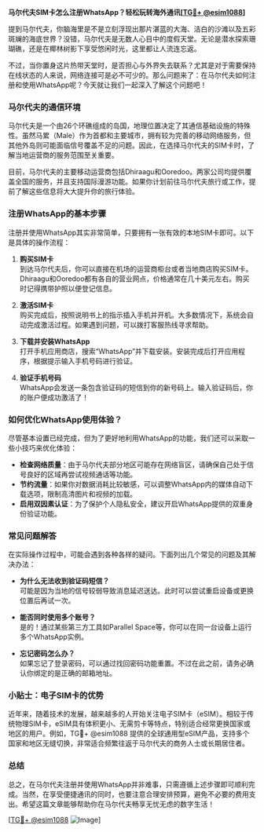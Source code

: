 **马尔代夫SIM卡怎么注册WhatsApp？轻松玩转海外通讯[[TG💪+ @esim1088](https://t.me/s/esim1088)]**

提到马尔代夫，你脑海里是不是立刻浮现出那片湛蓝的大海、洁白的沙滩以及五彩斑斓的海底世界？没错，马尔代夫是无数人心目中的度假天堂。无论是潜水探索珊瑚礁，还是在椰林树影下享受悠闲时光，这里都让人流连忘返。

不过，当你置身这片热带天堂时，是否担心与外界失去联系？尤其是对于需要保持在线状态的人来说，网络连接可是必不可少的。那么问题来了：在马尔代夫如何注册和使用WhatsApp呢？今天就让我们一起深入了解这个问题吧！

### 马尔代夫的通信环境

马尔代夫是一个由26个环礁组成的岛国，地理位置决定了其通信基础设施的特殊性。虽然马累（Male）作为首都和主要城市，拥有较为完善的移动网络服务，但其他外岛则可能面临信号覆盖不足的问题。因此，在选择马尔代夫的SIM卡时，了解当地运营商的服务范围至关重要。

目前，马尔代夫的主要移动运营商包括Dhiraagu和Ooredoo。两家公司均提供覆盖全国的服务，并且支持国际漫游功能。如果你计划前往马尔代夫旅行或工作，提前了解这些信息将大大提升你的旅行体验。

### 注册WhatsApp的基本步骤

注册并使用WhatsApp其实非常简单，只要拥有一张有效的本地SIM卡即可。以下是具体的操作流程：

1. **购买SIM卡**  
   到达马尔代夫后，你可以直接在机场的运营商柜台或者当地商店购买SIM卡。Dhiraagu和Ooredoo都有各自的营业网点，价格通常在几十美元左右。购买时记得携带护照以便登记信息。

2. **激活SIM卡**  
   购买完成后，按照说明书上的指示插入手机并开机。大多数情况下，系统会自动完成激活过程。如果遇到问题，可以拨打客服热线寻求帮助。

3. **下载并安装WhatsApp**  
   打开手机应用商店，搜索“WhatsApp”并下载安装。安装完成后打开应用程序，根据提示输入手机号码进行验证。

4. **验证手机号码**  
   WhatsApp会发送一条包含验证码的短信到你的新号码上。输入验证码后，你的账户便成功激活了！

### 如何优化WhatsApp使用体验？

尽管基本设置已经完成，但为了更好地利用WhatsApp的功能，我们还可以采取一些小技巧来优化体验：

- **检查网络质量**：由于马尔代夫部分地区可能存在网络盲区，请确保自己处于信号良好的区域再尝试视频通话等功能。
- **节约流量**：如果你对数据消耗比较敏感，可以调整WhatsApp内的媒体自动下载选项，限制高清图片和视频的加载。
- **启用双因素认证**：为了保护个人隐私安全，建议开启WhatsApp提供的双重身份验证功能。

### 常见问题解答

在实际操作过程中，可能会遇到各种各样的疑问。下面列出几个常见的问题及其解决办法：

- **为什么无法收到验证码短信？**  
  可能是因为当地的信号较弱导致消息延迟送达。此时可以尝试重启设备或更换位置后再试一次。
  
- **能否同时使用多个账号？**  
  是的！通过某些第三方工具如Parallel Space等，你可以在同一台设备上运行多个WhatsApp实例。

- **忘记密码怎么办？**  
  如果忘记了登录密码，可以通过找回密码功能重置。不过在此之前，请务必确认你绑定的是正确的邮箱地址。

### 小贴士：电子SIM卡的优势

近年来，随着技术的发展，越来越多的人开始关注电子SIM卡（eSIM）。相较于传统物理SIM卡，eSIM具有体积更小、无需剪卡等特点，特别适合经常更换国家或地区的用户。例如，TG💪+ @esim1088 提供的全球通用型eSIM产品，支持多个国家和地区无缝切换，非常适合频繁往返于马尔代夫的商务人士或长期居住者。

### 总结

总之，在马尔代夫注册并使用WhatsApp并非难事，只需遵循上述步骤即可顺利完成。当然，在享受便捷通讯的同时，也要注意合理安排预算，避免不必要的费用支出。希望这篇文章能够帮助你在马尔代夫畅享无忧无虑的数字生活！

[[TG💪+ @esim1088](https://t.me/s/esim1088) ![Image](https://i.postimg.cc/4NQfJmqS/Snipaste-2025-05-13-00-14-12.png)]